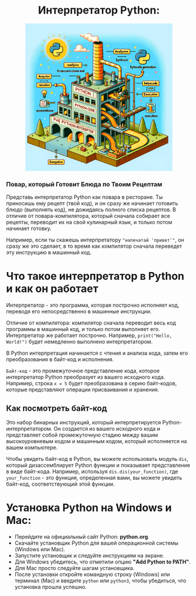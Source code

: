 <h1 align="center">Интерпретатор Python:</h1>

<p align="center">
  <img src="imgs/interpreter.png" width="400">
</p>

### Повар, который Готовит Блюда по Твоим Рецептам

Представь интерпретатор Python как повара в ресторане. Ты приносишь ему рецепт (твой код), и он сразу же начинает готовить блюдо (выполнять код), не дожидаясь полного списка рецептов. В отличие от повара-компилятора, который сначала собирает все рецепты, переводит их на свой кулинарный язык, и только потом начинает готовку. 

Например, если ты скажешь интерпретатору `"напечатай 'привет'"`, он сразу же это сделает, в то время как компилятор сначала переведет эту инструкцию в машинный код.

# Что такое интерпретатор в Python и как он работает

Интерпретатор - это программа, которая построчно исполняет код, переводя его непосредственно в машинные инструкции.

Отличие от компилятора: компилятор сначала переводит весь код программы в машинный код, и только потом выполняет его. Интерпретатор же работает построчно. Например, `print("Hello, World!")` будет немедленно выполнено интерпретатором.

В Python интерпретация начинается с чтения и анализа кода, затем его преобразования в байт-код и исполнения.

`Байт-код` - это промежуточное представление кода, которое интерпретатор Python преобразует из вашего исходного кода. Например, строка `x = 5` будет преобразована в серию байт-кодов, которые представляют операции присваивания и хранения.

## Как посмотреть байт-код

Это набор бинарных инструкций, который интерпретируется Python-интерпретатором. Он создается из вашего исходного кода и представляет собой промежуточную стадию между вашим высокоуровневым кодом и машинным кодом, который исполняется на вашем компьютере.

Чтобы увидеть байт-код в Python, вы можете использовать модуль `dis`, который дизассемблирует Python функции и показывает представление в виде байт-кода. Например, используя `dis.dis(your_function)`, где `your_function` - это функция, определенная вами, вы можете увидеть байт-код, соответствующий этой функции.

# Установка Python на Windows и Mac:

- Перейдите на официальный сайт Python: **python.org**.
- Скачайте установщик Python для вашей операционной системы (Windows или Mac).
- Запустите установщик и следуйте инструкциям на экране.
- Для Windows убедитесь, что отметили опцию **"Add Python to PATH"**.
- Для Mac просто следуйте шагам установщика.
- После установки откройте командную строку (Windows) или терминал (Mac) и введите `python` или `python3`, чтобы убедиться, что установка прошла успешно.
